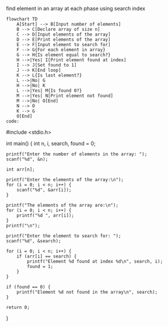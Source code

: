 find element in an array at each phase using search index

```mermaid
flowchart TD
    A[Start] --> B[Input number of elements]
    B --> C[Declare array of size n]
    C --> D[Input elements of the array]
    D --> E[Print elements of the array]
    E --> F[Input element to search for]
    F --> G{For each element in array}
    G --> H{Is element equal to search?}
    H -->|Yes| I[Print element found at index]
    I --> J[Set found to 1]
    J --> K[End loop]
    K --> L{Is last element?}
    L -->|No| G
    H -->|No| K
    L -->|Yes| M{Is found 0?}
    M -->|Yes| N[Print element not found]
    M -->|No| O[End]
    N --> O
    K --> G
    O[End]
code:
```
#include <stdio.h>

int main() {
    int n, i, search, found = 0;

    printf("Enter the number of elements in the array: ");
    scanf("%d", &n);

    int arr[n];

    printf("Enter the elements of the array:\n");
    for (i = 0; i < n; i++) {
        scanf("%d", &arr[i]);
    }

    printf("The elements of the array are:\n");
    for (i = 0; i < n; i++) {
        printf("%d ", arr[i]);
    }
    printf("\n");

    printf("Enter the element to search for: ");
    scanf("%d", &search);

    for (i = 0; i < n; i++) {
        if (arr[i] == search) {
            printf("Element %d found at index %d\n", search, i);
            found = 1;
        }
    }

    if (found == 0) {
        printf("Element %d not found in the array\n", search);
    }

    return 0;
}
```
